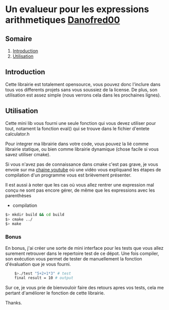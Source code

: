 # Un evalueur pour les expressions arithmetiques [Danofred00](https://github.com/danofred00)


## Somaire
1. <a href="#intro">Introduction</a>
2. <a href="#usage">Utilisation</a>

## <h2 id="intro">Introduction</h2>

Cette librairie est totalement opensource, vous pouvez donc l'inclure dans tous vos differents projets sans vous soussiez de la license. De plus, son utilisation est assez simple (nous verrons cela dans les prochaines lignes).


## <h2 id="usage">Utilisation</h2>

Cette mini lib vous fourni une seule fonction qui vous devez utiliser pour tout, notament la fonction eval() qui se trouve dans le fichier d'entete calculator.h

Pour integrer ma librairie dans votre code, vous pouvez la lié comme librairie statique, ou bien comme librairie dynamique (chose facile si vous savez utiliser cmake).

Si vous n'avez pas de connaissance dans cmake c'est pas grave, je vous envoie sur ma [chaine youtube](https://youtube.com/harptutos) où une vidéo vous expliquand les étapes de compilation d'un programme vous est brièvement présenter.

Il est aussi à noter que les cas où vous allez rentrer une expression mal conçu ne sont pas encore gérer, de même que les expressions avec les parenthèses

- compilation
```sh
$> mkdir build && cd build
$> cmake ../
$> make
```

### Bonus
En bonus, j'ai créer une sorte de mini interface pour les tests que vous allez surement retrouver dans le repertoire test de ce dépot. Une fois compiler, son exécution vous permet de tester de manuellement la fonction d'évaluation que je vous fourni.

```sh
    $>./test "5+2+1*3" # test
    final result = 10 # output
```

Sur ce, je vous prie de bienvouloir faire des retours apres vos tests, cela me pertant d'améliorer le fonction de cette librairie.

Thanks.
